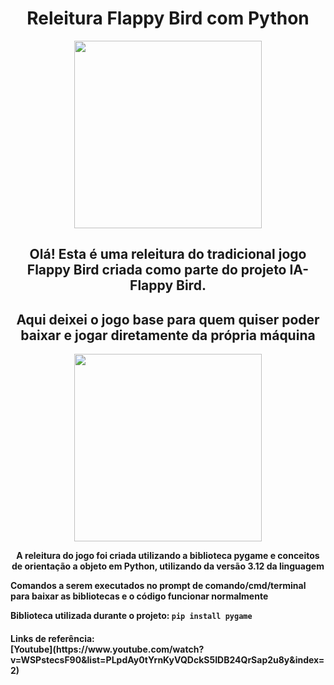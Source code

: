 <h1 align='center'> Releitura Flappy Bird com Python </h1> 
  
<div align='center'>
<img src='https://github.com/Rodrigo-L-Oliveira/Flappy_Bird_Python/assets/99633470/a1a52b5d-d072-48f5-abdf-65ce497a7720' width="300"/>
</div>

<h2 align="center"> Olá! Esta é uma releitura do tradicional jogo Flappy Bird criada como parte do projeto IA-Flappy Bird. </h2>
<h2 align="center"> Aqui deixei o jogo base para quem quiser poder baixar e jogar diretamente da própria máquina </h2>

<div align='center'>
<img src='https://github.com/Rodrigo-L-Oliveira/Flappy_Bird_Python/assets/99633470/fbbd89de-36e1-484c-95d4-89c5a3b96b00' width="300"/>
</div>

<p align='center'>
<b>
  A releitura do jogo foi criada utilizando a biblioteca pygame e conceitos de orientação a objeto em Python, utilizando da versão 3.12 da linguagem
  
  Comandos a serem executados no prompt de comando/cmd/terminal para baixar as bibliotecas e o código funcionar normalmente

  Biblioteca utilizada durante o projeto:
  `pip install pygame`
</b>
</p>

<h4>
  Links de referência:
  <br>
  [Youtube](https://www.youtube.com/watch?v=WSPstecsF90&list=PLpdAy0tYrnKyVQDckS5IDB24QrSap2u8y&index=2)
  
</h4>
